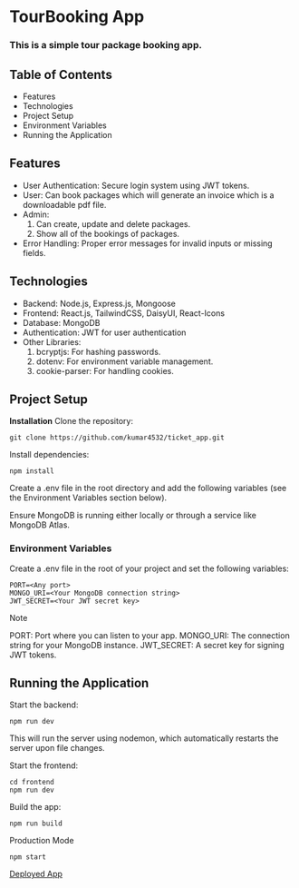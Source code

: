 # TourBooking App
### This is a simple tour package booking app.

## Table of Contents
- Features
- Technologies
- Project Setup
- Environment Variables
- Running the Application

## Features
* User Authentication: Secure login system using JWT tokens.
* User: Can book packages which will generate an invoice which is a downloadable pdf file.
* Admin: 
    1. Can create, update and delete packages.
    2. Show all of the bookings of packages.
* Error Handling: Proper error messages for invalid inputs or missing fields.

## Technologies
+ Backend: Node.js, Express.js, Mongoose
+ Frontend: React.js, TailwindCSS, DaisyUI, React-Icons 
+ Database: MongoDB
+ Authentication: JWT for user authentication
+ Other Libraries:
  1. bcryptjs: For hashing passwords.
  2. dotenv: For environment variable management.
  3. cookie-parser: For handling cookies.

## Project Setup

**Installation**
Clone the repository:

```
git clone https://github.com/kumar4532/ticket_app.git
```

Install dependencies:
```
npm install
```

Create a .env file in the root directory and add the following variables (see the Environment Variables section below).

Ensure MongoDB is running either locally or through a service like MongoDB Atlas.

### Environment Variables
Create a .env file in the root of your project and set the following variables:

```
PORT=<Any port>
MONGO_URI=<Your MongoDB connection string>
JWT_SECRET=<Your JWT secret key>
```
> [!NOTE]
> PORT: Port where you can listen to your app.
> MONGO_URI: The connection string for your MongoDB instance.
> JWT_SECRET: A secret key for signing JWT tokens.

## Running the Application

Start the backend:
```
npm run dev
```
This will run the server using nodemon, which automatically restarts the server upon file changes.

Start the frontend:
```
cd frontend
npm run dev
```

Build the app:
```
npm run build
```

Production Mode
```
npm start
```

[Deployed App](https://ticket-app-j0yk.onrender.com)